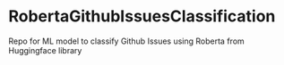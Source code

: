 # RobertaGithubIssuesClassification
 Repo for ML model to classify Github Issues using Roberta from Huggingface library
